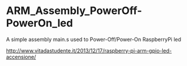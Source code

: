 ARM_Assembly_PowerOff-PowerOn_led
======================

A simple assembly main.s used to Power-Off/Power-On RaspberryPi led

http://www.vitadastudente.it/2013/12/17/raspberry-pi-arm-gpio-led-accensione/

